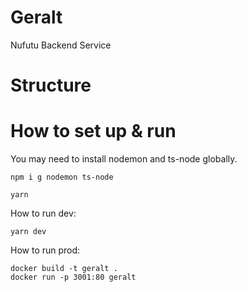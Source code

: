 # Geralt
Nufutu Backend Service

# Structure

# How to set up & run
You may need to install nodemon and ts-node globally.

```
npm i g nodemon ts-node
``` 

```
yarn
```

How to run dev:
```
yarn dev
```

How to run prod:
```
docker build -t geralt . 
docker run -p 3001:80 geralt 
```

